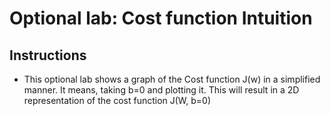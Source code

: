 # Optional lab: Cost function Intuition

## Instructions

- This optional lab shows a graph of the Cost function J(w) in a simplified manner. It means, taking b=0 and plotting it.
This will result in a 2D representation of the cost function J(W, b=0)